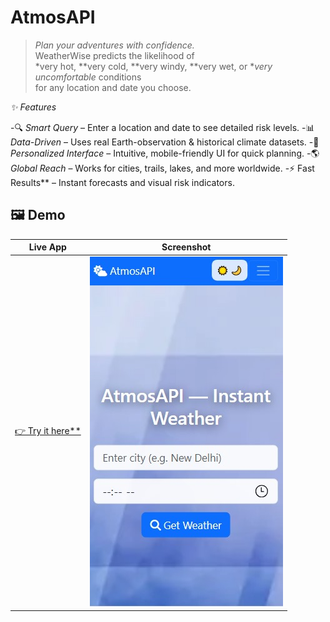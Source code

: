 # AtmosAPI

> *Plan your adventures with confidence.*  
> WeatherWise predicts the likelihood of  
> *very hot, **very cold, **very windy, **very wet, or **very uncomfortable* conditions  
> for any location and date you choose.



*✨ Features*

-🔍 *Smart Query* – Enter a location and date to see detailed risk levels.
-📊 *Data-Driven* – Uses real Earth-observation & historical climate datasets.
-🎨 *Personalized Interface* – Intuitive, mobile-friendly UI for quick planning.
-🌎 *Global Reach* – Works for cities, trails, lakes, and more worldwide.
-⚡ Fast Results** – Instant forecasts and visual risk indicators.


## 🖼 Demo

| Live App | Screenshot |
|---------|------------|
| [👉 Try it here**](https://warehouse.appilix.com/uploads/app-apk-68d42e53e4fd6-1758735955.apk) | ![App Screenshot](home.jpg) |
